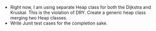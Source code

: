 * Right now, I am using separate Heap class for both the Dijkstra and Kruskal. This is the violation of DRY. Create a generic heap class merging 
two Heap classes.
* Write Junit test cases for the completion sake.
